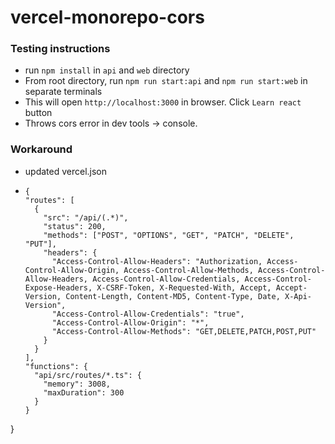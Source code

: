 # vercel-monorepo-cors

### Testing instructions

- run `npm install` in `api` and `web` directory
- From root directory, run `npm run start:api` and `npm run start:web` in separate terminals
- This will open `http://localhost:3000` in browser. Click `Learn react` button
- Throws cors error in dev tools -> console.

### Workaround
- updated vercel.json
- ```
  {
  "routes": [
    {
      "src": "/api/(.*)",
      "status": 200,
      "methods": ["POST", "OPTIONS", "GET", "PATCH", "DELETE", "PUT"],
      "headers": {
        "Access-Control-Allow-Headers": "Authorization, Access-Control-Allow-Origin, Access-Control-Allow-Methods, Access-Control-Allow-Headers, Access-Control-Allow-Credentials, Access-Control-Expose-Headers, X-CSRF-Token, X-Requested-With, Accept, Accept-Version, Content-Length, Content-MD5, Content-Type, Date, X-Api-Version",
        "Access-Control-Allow-Credentials": "true",
        "Access-Control-Allow-Origin": "*",
        "Access-Control-Allow-Methods": "GET,DELETE,PATCH,POST,PUT"
      }
    }
  ],
  "functions": {
    "api/src/routes/*.ts": {
      "memory": 3008,
      "maxDuration": 300
    }
  }
}
```
